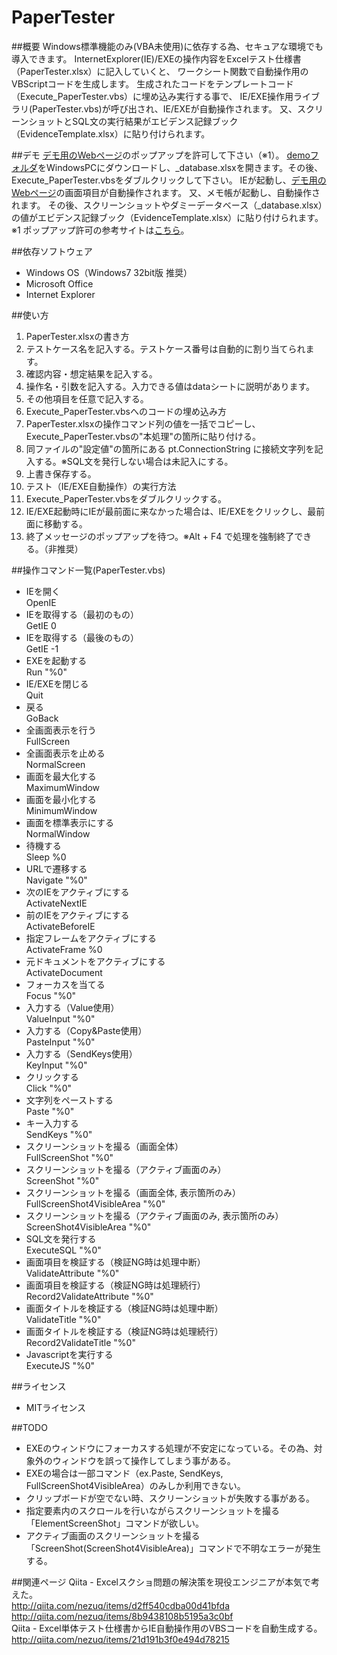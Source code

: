PaperTester
===========

##概要
Windows標準機能のみ(VBA未使用)に依存する為、セキュアな環境でも導入できます。
InternetExplorer(IE)/EXEの操作内容をExcelテスト仕様書（PaperTester.xlsx）に記入していくと、
ワークシート関数で自動操作用のVBScriptコードを生成します。
生成されたコードをテンプレートコード（Execute_PaperTester.vbs）に埋め込み実行する事で、
IE/EXE操作用ライブラリ(PaperTester.vbs)が呼び出され、IE/EXEが自動操作されます。
又、スクリーンショットとSQL文の実行結果がエビデンス記録ブック（EvidenceTemplate.xlsx）に貼り付けられます。

##デモ
[デモ用のWebページ](http://bl.ocks.org/nezuQ/raw/9719897/)のポップアップを許可して下さい（※1）。
[demoフォルダ](https://github.com/nezuQ/PaperTester/tree/master/demo)をWindowsPCにダウンロードし、_database.xlsxを開きます。その後、Execute_PaperTester.vbsをダブルクリックして下さい。
IEが起動し、[デモ用のWebページ](http://bl.ocks.org/nezuQ/raw/9719897/)の画面項目が自動操作されます。
又、メモ帳が起動し、自動操作されます。
その後、スクリーンショットやダミーデータベース（_database.xlsx）の値がエビデンス記録ブック（EvidenceTemplate.xlsx）に貼り付けられます。
※1 ポップアップ許可の参考サイトは[こちら](http://windows.microsoft.com/ja-JP/windows-vista/Internet-Explorer-Pop-up-Blocker-frequently-asked-questions?SignedIn=1)。

##依存ソフトウェア
 * Windows OS（Windows7 32bit版 推奨）
 * Microsoft Office
 * Internet Explorer

##使い方
 1. PaperTester.xlsxの書き方
   1. テストケース名を記入する。テストケース番号は自動的に割り当てられます。
   2. 確認内容・想定結果を記入する。
   3. 操作名・引数を記入する。入力できる値はdataシートに説明があります。
   4. その他項目を任意で記入する。
 2. Execute_PaperTester.vbsへのコードの埋め込み方
   1. PaperTester.xlsxの操作コマンド列の値を一括でコピーし、Execute_PaperTester.vbsの"本処理"の箇所に貼り付ける。
   2. 同ファイルの"設定値"の箇所にある pt.ConnectionString に接続文字列を記入する。※SQL文を発行しない場合は未記入にする。
   3. 上書き保存する。
 3. テスト（IE/EXE自動操作）の実行方法
   1. Execute_PaperTester.vbsをダブルクリックする。
   2. IE/EXE起動時にIEが最前面に来なかった場合は、IE/EXEをクリックし、最前面に移動する。
   3. 終了メッセージのポップアップを待つ。※Alt + F4 で処理を強制終了できる。（非推奨）

##操作コマンド一覧(PaperTester.vbs)

 * IEを開く  
OpenIE  
 * IEを取得する（最初のもの）  
GetIE 0
 * IEを取得する（最後のもの）  
GetIE -1
 * EXEを起動する  
Run "%0"
 * IE/EXEを閉じる  
Quit
 * 戻る  
GoBack
 * 全画面表示を行う  
FullScreen
 * 全画面表示を止める  
NormalScreen
 * 画面を最大化する  
MaximumWindow
 * 画面を最小化する  
MinimumWindow
 * 画面を標準表示にする  
NormalWindow
 * 待機する  
Sleep %0
 * URLで遷移する  
Navigate "%0"
 * 次のIEをアクティブにする  
ActivateNextIE
 * 前のIEをアクティブにする  
ActivateBeforeIE
 * 指定フレームをアクティブにする  
ActivateFrame %0
 * 元ドキュメントをアクティブにする  
ActivateDocument
 * フォーカスを当てる  
Focus "%0"
 * 入力する（Value使用）  
ValueInput "%0"
 * 入力する（Copy&Paste使用）  
PasteInput "%0"
 * 入力する（SendKeys使用）  
KeyInput "%0"
 * クリックする  
Click "%0"
 * 文字列をペーストする  
Paste "%0"
 * キー入力する  
SendKeys "%0"
 * スクリーンショットを撮る（画面全体）  
FullScreenShot "%0"
 * スクリーンショットを撮る（アクティブ画面のみ）  
ScreenShot "%0"
 * スクリーンショットを撮る（画面全体, 表示箇所のみ）  
FullScreenShot4VisibleArea "%0"
 * スクリーンショットを撮る（アクティブ画面のみ, 表示箇所のみ）  
ScreenShot4VisibleArea "%0"
 * SQL文を発行する  
ExecuteSQL "%0"
 * 画面項目を検証する（検証NG時は処理中断）  
ValidateAttribute "%0"
 * 画面項目を検証する（検証NG時は処理続行）  
Record2ValidateAttribute "%0"
 * 画面タイトルを検証する（検証NG時は処理中断）  
ValidateTitle "%0"
 * 画面タイトルを検証する（検証NG時は処理続行）  
Record2ValidateTitle "%0"
 * Javascriptを実行する  
ExecuteJS "%0"

##ライセンス
 * MITライセンス

##TODO
 * EXEのウィンドウにフォーカスする処理が不安定になっている。その為、対象外のウィンドウを誤って操作してしまう事がある。
 * EXEの場合は一部コマンド（ex.Paste, SendKeys, FullScreenShot4VisibleArea）のみしか利用できない。
 * クリップボードが空でない時、スクリーンショットが失敗する事がある。
 * 指定要素内のスクロールを行いながらスクリーンショットを撮る「ElementScreenShot」コマンドが欲しい。
 * アクティブ画面のスクリーンショットを撮る「ScreenShot(ScreenShot4VisibleArea)」コマンドで不明なエラーが発生する。

##関連ページ
Qiita - Excelスクショ問題の解決策を現役エンジニアが本気で考えた。  
http://qiita.com/nezuq/items/d2ff540cdba00d41bfda  
http://qiita.com/nezuq/items/8b9438108b5195a3c0bf  
Qiita - Excel単体テスト仕様書からIE自動操作用のVBSコードを自動生成する。  
http://qiita.com/nezuq/items/21d191b3f0e494d78215
